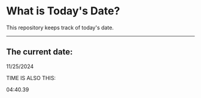 # What is Today's Date?
This repository keeps track of today's date.
* * *
 
## The current date:  
 11/25/2024 
  
  
 TIME IS ALSO THIS: 
  
 04:40.39 
  
  
